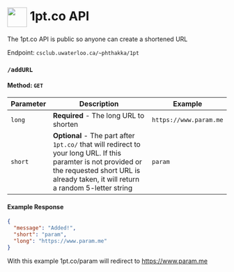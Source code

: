 # <img align="center" width="45" src="https://raw.githubusercontent.com/paramt/1pt/master/resources/favicon/android-chrome-512x512.png"> 1pt.co API

The 1pt.co API is public so anyone can create a shortened URL

Endpoint: `csclub.uwaterloo.ca/~phthakka/1pt`

### `/addURL`

#### Method: `GET`

| Parameter | Description                                                                                                                                                                                        | Example                |
| --------- | -------------------------------------------------------------------------------------------------------------------------------------------------------------------------------------------------- | ---------------------- |
| `long`    | **Required** - The long URL to shorten                                                                                                                                                             | `https://www.param.me` |
| `short`   | **Optional** - The part after `1pt.co/` that will redirect to your long URL. If this paramter is not provided or the requested short URL is already taken, it will return a random 5-letter string | `param`                |

#### Example Response

```json
{
  "message": "Added!",
  "short": "param",
  "long": "https://www.param.me"
}
```

With this example 1pt.co/param will redirect to https://www.param.me
